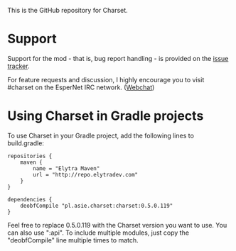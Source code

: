 This is the GitHub repository for Charset.

# Support

Support for the mod - that is, bug report handling - is provided on the [issue tracker](https://github.com/CharsetMC/Charset/issues).

For feature requests and discussion, I highly encourage you to visit #charset on the EsperNet IRC network. ([Webchat](http://webchat.esper.net/?channels=#charset))

# Using Charset in Gradle projects

To use Charset in your Gradle project, add the following lines to build.gradle:

    repositories {
        maven {
            name = "Elytra Maven"
            url = "http://repo.elytradev.com"
        }
    }
    
    dependencies {
        deobfCompile "pl.asie.charset:charset:0.5.0.119"
    }

Feel free to replace 0.5.0.119 with the Charset version you want to use. You can also use ":api". To include multiple 
modules, just copy the "deobfCompile" line multiple times to match.
